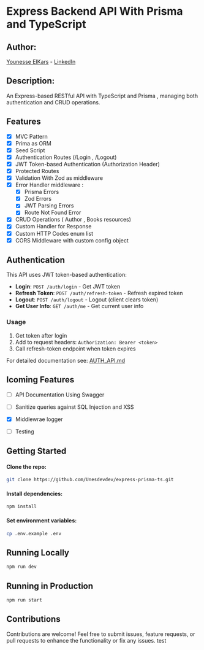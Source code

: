 # Express Backend API With Prisma and TypeScript

## Author:

[Younesse ElKars](#) - [LinkedIn](https://www.linkedin.com/in/younesse-elkars/)

## Description:

An Express-based RESTful API with TypeScript and Prisma , managing both authentication and CRUD operations.

## Features

- [x] MVC Pattern
- [x] Prima as ORM
- [x] Seed Script
- [x] Authentication Routes (/Login , /Logout)
- [x] JWT Token-based Authentication (Authorization Header)
- [x] Protected Routes
- [x] Validation With Zod as middleware
- [x] Error Handler middleware :
  - [x] Prisma Errors
  - [x] Zod Errors
  - [x] JWT Parsing Errors
  - [x] Route Not Found Error
- [x] CRUD Operations ( Author , Books resources)
- [x] Custom Handler for Response
- [x] Custom HTTP Codes enum list
- [x] CORS Middleware with custom config object

## Authentication

This API uses JWT token-based authentication:

- **Login**: `POST /auth/login` - Get JWT token
- **Refresh Token**: `POST /auth/refresh-token` - Refresh expired token
- **Logout**: `POST /auth/logout` - Logout (client clears token)
- **Get User Info**: `GET /auth/me` - Get current user info

### Usage

1. Get token after login
2. Add to request headers: `Authorization: Bearer <token>`
3. Call refresh-token endpoint when token expires

For detailed documentation see: [AUTH_API.md](./AUTH_API.md)

## Icoming Features

- [ ] API Documentation Using Swagger

- [ ] Sanitize queries against SQL Injection and XSS

- [x] Middlewrae logger

- [ ] Testing

## Getting Started

#### Clone the repo:

```bash
git clone https://github.com/Unesdevdev/express-prisma-ts.git
```

#### Install dependencies:

```bash
npm install
```

#### Set environment variables:

```bash
cp .env.example .env
```

## Running Locally

```bash
npm run dev
```

## Running in Production

```bash
npm run start
```

## Contributions

Contributions are welcome! Feel free to submit issues, feature requests, or pull requests to enhance the functionality or fix any issues.
test